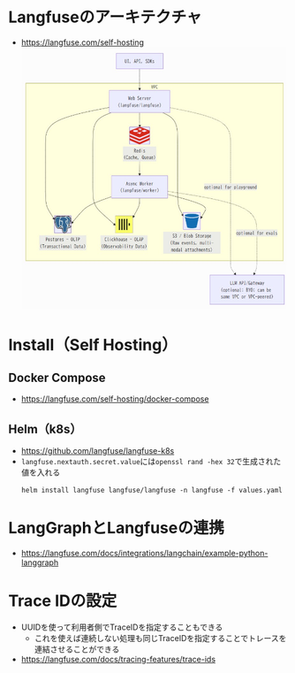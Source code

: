 # Langfuseのアーキテクチャ
- https://langfuse.com/self-hosting  
![](./langfuse_arch_1.jpg)


# Install（Self Hosting）
## Docker Compose
- https://langfuse.com/self-hosting/docker-compose

## Helm（k8s）
- https://github.com/langfuse/langfuse-k8s
- `langfuse.nextauth.secret.value`には`openssl rand -hex 32`で生成された値を入れる  
  ```shell
  helm install langfuse langfuse/langfuse -n langfuse -f values.yaml
  ```

# LangGraphとLangfuseの連携
- https://langfuse.com/docs/integrations/langchain/example-python-langgraph

# Trace IDの設定
- UUIDを使って利用者側でTraceIDを指定することもできる
  - これを使えば連続しない処理も同じTraceIDを指定することでトレースを連結させることができる
- https://langfuse.com/docs/tracing-features/trace-ids

